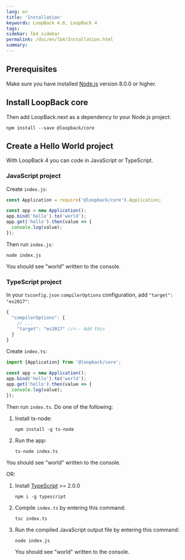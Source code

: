 ```yaml
---
lang: en
title: 'Installation'
keywords: LoopBack 4.0, LoopBack 4
tags:
sidebar: lb4_sidebar
permalink: /doc/en/lb4/Installation.html
summary:
---
```


## Prerequisites

Make sure you have installed
[Node.js](https://nodejs.org/en/download/current/) version 8.0.0 or higher.

## Install LoopBack core

Then add LoopBack.next as a dependency to your Node.js project:

```shell
npm install --save @loopback/core
```

## Create a Hello World project

With LoopBack 4 you can code in JavaScript or TypeScript.

### JavaScript project

Create `index.js`:

```js
const Application = require('@loopback/core').Application;

const app = new Application();
app.bind('hello').to('world');
app.get('hello').then(value => {
  console.log(value);
});
```

Then run `index.js`:

```shell
node index.js
```

You should see "world" written to the console.

### TypeScript project

In your `tsconfig.json` `compilerOptions` configuration, add `"target": "es2017"`:

```js
{
  "compilerOptions": {
    // ...
    "target": "es2017" //<-- Add this
  }
}
```

Create `index.ts`:

```ts
import {Application} from '@loopback/core';

const app = new Application();
app.bind('hello').to('world');
app.get('hello').then(value => {
  console.log(value);
});
```

Then run `index.ts`.  Do one of the following:

1. Install ts-node:
    ```
    npm install -g ts-node
    ```
1. Run the app:
    ```
    ts-node index.ts
    ```

You should see "world" written to the console.

OR:

1. Install [TypeScript](https://www.typescriptlang.org/index.html#download-links) >= 2.0.0

    ```
    npm i -g typescript
    ```

1. Compile `index.ts` by entering this command:
    ```
    tsc index.ts
    ```

1. Run the compiled JavaScript output file by entering this command:
   ```
   node index.js
   ```

   You should see "world" written to the console.
